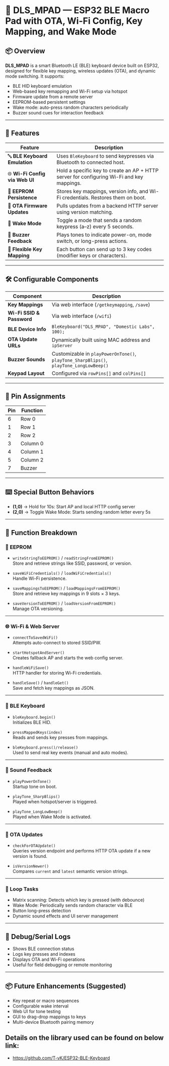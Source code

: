 # 🧠 DLS_MPAD — ESP32 BLE Macro Pad with OTA, Wi-Fi Config, Key Mapping, and Wake Mode

## 📦 Overview

**DLS_MPAD** is a smart Bluetooth LE (BLE) keyboard device built on ESP32, designed for flexible key mapping, wireless updates (OTA), and dynamic mode switching. It supports:

- BLE HID keyboard emulation
- Web-based key remapping and Wi-Fi setup via hotspot
- Firmware update from a remote server
- EEPROM-based persistent settings
- Wake mode: auto-press random characters periodically
- Buzzer sound cues for interaction feedback

---

## 🚀 Features

| Feature                       | Description |
|------------------------------|-------------|
| 🔤 **BLE Keyboard Emulation**  | Uses `BleKeyboard` to send keypresses via Bluetooth to connected host. |
| 🌐 **Wi-Fi Config via Web UI** | Hold a specific key to create an AP + HTTP server for configuring Wi-Fi and key mappings. |
| 🔁 **EEPROM Persistence**     | Stores key mappings, version info, and Wi-Fi credentials. Restores them on boot. |
| 🔄 **OTA Firmware Updates**   | Pulls updates from a backend HTTP server using version matching. |
| 🔘 **Wake Mode**              | Toggle a mode that sends a random keypress (a–z) every 5 seconds. |
| 🔔 **Buzzer Feedback**        | Plays tones to indicate power-on, mode switch, or long-press actions. |
| 🧩 **Flexible Key Mapping**   | Each button can send up to 3 key codes (modifier keys or characters). |

---

## 🛠️ Configurable Components

| Component        | Description |
|------------------|-------------|
| **Key Mappings** | Via web interface (`/getkeymapping`, `/save`) |
| **Wi-Fi SSID & Password** | Via web interface (`/wifi`) |
| **BLE Device Info** | `BleKeyboard("DLS_MPAD", "Domestic Labs", 100);` |
| **OTA Update URLs** | Dynamically built using MAC address and `ipServer` |
| **Buzzer Sounds** | Customizable in `playPowerOnTone()`, `playTone_SharpBlips()`, `playTone_LongLowBeep()` |
| **Keypad Layout** | Configured via `rowPins[]` and `colPins[]` |

---

## 🔌 Pin Assignments

| Pin | Function     |
|-----|--------------|
| 6   | Row 0        |
| 1   | Row 1        |
| 2   | Row 2        |
| 3   | Column 0     |
| 4   | Column 1     |
| 5   | Column 2     |
| 7   | Buzzer       |

---

## ⌨️ Special Button Behaviors

- **(1,0)** → Hold for 10s: Start AP and local HTTP config server  
- **(2,0)** → Toggle Wake Mode: Starts sending random letter every 5s

---

## 📘 Function Breakdown

### 🧠 EEPROM

- `writeStringToEEPROM()` / `readStringFromEEPROM()`  
  Store and retrieve strings like SSID, password, or version.
  
- `saveWiFiCredentials()` / `loadWiFiCredentials()`  
  Handle Wi-Fi persistence.

- `saveMappingsToEEPROM()` / `loadMappingsFromEEPROM()`  
  Store and retrieve key mappings in 9 slots × 3 keys.

- `saveVersionToEEPROM()` / `loadVersionFromEEPROM()`  
  Manage OTA versioning.

---

### 🌐 Wi-Fi & Web Server

- `connectToSavedWiFi()`  
  Attempts auto-connect to stored SSID/PW.

- `startHotspotAndServer()`  
  Creates fallback AP and starts the web config server.

- `handleWiFiSave()`  
  HTTP handler for storing Wi-Fi credentials.

- `handleSave()` / `handleGet()`  
  Save and fetch key mappings as JSON.

---

### 🧩 BLE Keyboard

- `bleKeyboard.begin()`  
  Initializes BLE HID.

- `pressMappedKeys(index)`  
  Reads and sends key presses from mappings.

- `bleKeyboard.press()/release()`  
  Used to send real key events (manual and auto modes).

---

### 🔔 Sound Feedback

- `playPowerOnTone()`  
  Startup tone on boot.

- `playTone_SharpBlips()`  
  Played when hotspot/server is triggered.

- `playTone_LongLowBeep()`  
  Played when Wake Mode is activated.

---

### 🔄 OTA Updates

- `checkForOTAUpdate()`  
  Queries version endpoint and performs HTTP OTA update if a new version is found.

- `isVersionNewer()`  
  Compares `current` and `latest` semantic version strings.

---

### 🔁 Loop Tasks

- Matrix scanning: Detects which key is pressed (with debounce)
- Wake Mode: Periodically sends random character via BLE
- Button long-press detection
- Dynamic sound effects and UI server management

---

## 🧪 Debug/Serial Logs

- Shows BLE connection status
- Logs key presses and indexes
- Displays OTA and Wi-Fi operations
- Useful for field debugging or remote monitoring

---

## 📦 Future Enhancements (Suggested)

- Key repeat or macro sequences
- Configurable wake interval
- Web UI for tone testing
- GUI to drag-drop mappings to keys
- Multi-device Bluetooth pairing memory

## Details on the library used can be found on below link:

- https://github.com/T-vK/ESP32-BLE-Keyboard